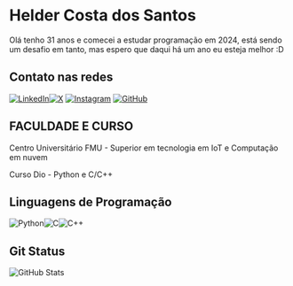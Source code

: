 
# Helder Costa dos Santos

Olá tenho 31 anos e comecei a estudar programação em 2024, está sendo um desafio em tanto, mas espero que daqui há um ano eu esteja melhor :D


## Contato nas redes 

[![LinkedIn](https://img.shields.io/badge/LinkedIn-0077B5?style=for-the-badge&logo=linkedin&logoColor=white)](https://www.linkedin.com/in/helder-costa-dos-santos-7a17222b7/)[![X](https://img.shields.io/badge/X-000?style=for-the-badge&logo=x)](https://twitter.com/xh3lder) [![Instagram](https://img.shields.io/badge/-Instagram-%23E4405F?style=for-the-badge&logo=instagram&logoColor=white)](https://www.instagram.com/oheldertavares/) [![GitHub](https://img.shields.io/badge/GitHub-100000?style=for-the-badge&logo=github&logoColor=white)](https://github.com/xh3lderx)


## FACULDADE E CURSO

Centro Universitário FMU - Superior em tecnologia em IoT e Computação em nuvem

Curso Dio - Python e C/C++


## Linguagens de Programação

![Python](https://img.shields.io/badge/python-3670A0?style=for-the-badge&logo=python&logoColor=ffdd54)![C](https://img.shields.io/badge/C-00599C?style=for-the-badge&logo=c&logoColor=white)![C++](https://img.shields.io/badge/C%2B%2B-00599C?style=for-the-badge&logo=c%2B%2B&logoColor=white)

## Git Status

![GitHub Stats](https://github-readme-stats.vercel.app/api?username=xh3lderx&theme=transparent&bg_color=000&border_color=30A3DC&show_icons=true&icon_color=30A3DC&title_color=E94D5F&text_color=FFF)
